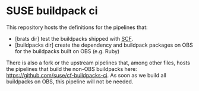 # SUSE buildpack ci

This repository hosts the definitions for the pipelines that:

- [brats dir] test the buildpacks shipped with [SCF](https://github.com/suse/scf).
- [buildpacks dir] create the dependency and buildpack packages on OBS for the buildpacks built on OBS (e.g. Ruby)

There is also a fork or the upstream pipelines that, among other files, hosts the pipelines that build the non-OBS buildpacks here: https://github.com/suse/cf-buildpacks-ci.
As soon as we build all buildpacks on OBS, this pipeline will not be needed.
